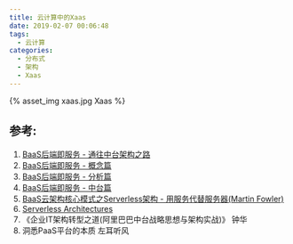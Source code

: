 ```yaml
---
title: 云计算中的Xaas
date: 2019-02-07 00:06:48
tags:
  - 云计算
categories:
  - 分布式
  - 架构  
  - Xaas
---
```


{% asset_img  xaas.jpg Xaas %}

## 参考:
1. [BaaS后端即服务 - 通往中台架构之路](https://yq.aliyun.com/articles/2918)
2. [BaaS后端即服务 - 概念篇](https://yq.aliyun.com/articles/8521)
3. [BaaS后端即服务 - 分析篇](https://yq.aliyun.com/articles/8522)
4. [BaaS后端即服务 - 中台篇](https://yq.aliyun.com/articles/8523)
5. [BaaS云架构核心模式之Serverless架构 - 用服务代替服务器(Martin Fowler)](https://yq.aliyun.com/articles/57221)
6. [Serverless Architectures](https://martinfowler.com/articles/serverless.html)
7. 《企业IT架构转型之道(阿里巴巴中台战略思想与架构实战)》 钟华
8. 洞悉PaaS平台的本质  左耳听风
